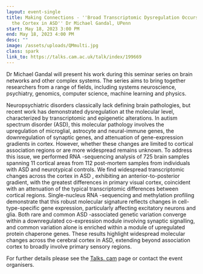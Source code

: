```yaml
---
layout: event-single
title: Making Connections - ''Broad Transcriptomic Dysregulation Occurs Across
  the Cortex in ASD'' Dr Michael Gandal, UPenn
start: May 18, 2023 3:00 PM
end: May 18, 2023 4:00 PM
desc: ""
image: /assets/uploads/QMmulti.jpg
class: spark
link_to: https://talks.cam.ac.uk/talk/index/199669
---
```

Dr Michael Gandal will present his work during this seminar series on brain networks and other complex systems. The series aims to bring together researchers from a range of fields, including systems neuroscience, psychiatry, genomics, computer science, machine learning and physics.

Neuropsychiatric disorders classically lack defining brain pathologies, but recent work has demonstrated dysregulation at the molecular level, characterized by transcriptomic and epigenetic alterations. In autism spectrum disorder (ASD), this molecular pathology involves the upregulation of microglial, astrocyte and neural-immune genes, the downregulation of synaptic genes, and attenuation of gene-expression gradients in cortex. However, whether these changes are limited to cortical association regions or are more widespread remains unknown. To address this issue, we performed RNA -sequencing analysis of 725 brain samples spanning 11 cortical areas from 112 post-mortem samples from individuals with ASD and neurotypical controls. We find widespread transcriptomic changes across the cortex in ASD , exhibiting an anterior-to-posterior gradient, with the greatest differences in primary visual cortex, coincident with an attenuation of the typical transcriptomic differences between cortical regions. Single-nucleus RNA -sequencing and methylation profiling demonstrate that this robust molecular signature reflects changes in cell-type-specific gene expression, particularly affecting excitatory neurons and glia. Both rare and common ASD -associated genetic variation converge within a downregulated co-expression module involving synaptic signalling, and common variation alone is enriched within a module of upregulated protein chaperone genes. These results highlight widespread molecular changes across the cerebral cortex in ASD, extending beyond association cortex to broadly involve primary sensory regions. 

For further details please see the [Talks. cam](https://talks.cam.ac.uk/talk/index/195388) page or contact the event organisers.